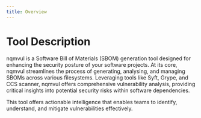 ```yaml
---
title: Overview
---
```

# Tool Description

nqmvul is a Software Bill of Materials (SBOM) generation tool designed for enhancing the security posture of your software projects. At its core, nqmvul streamlines the process of generating, analysing, and managing SBOMs across various filesystems. Leveraging tools like Syft, Grype, and CCS scanner, nqmvul offers comprehensive vulnerability analysis, providing critical insights into potential security risks within software dependencies.

This tool offers actionable intelligence that enables teams to identify, understand, and mitigate vulnerabilities effectively.


